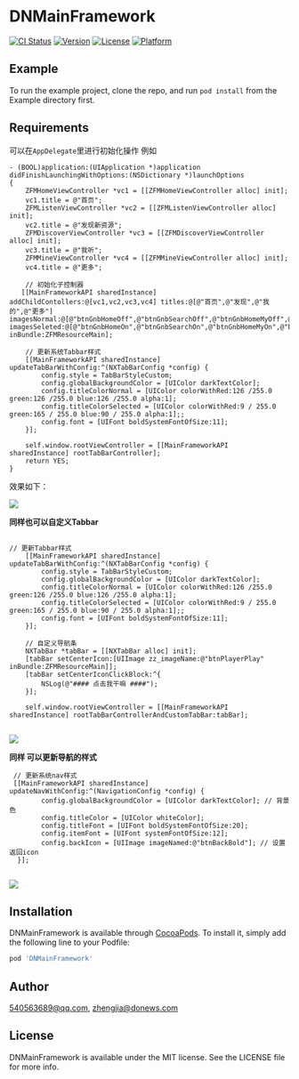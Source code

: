 # DNMainFramework

[![CI Status](https://img.shields.io/travis/540563689@qq.com/DNMainFramework.svg?style=flat)](https://travis-ci.org/540563689@qq.com/DNMainFramework)
[![Version](https://img.shields.io/cocoapods/v/DNMainFramework.svg?style=flat)](https://cocoapods.org/pods/DNMainFramework)
[![License](https://img.shields.io/cocoapods/l/DNMainFramework.svg?style=flat)](https://cocoapods.org/pods/DNMainFramework)
[![Platform](https://img.shields.io/cocoapods/p/DNMainFramework.svg?style=flat)](https://cocoapods.org/pods/DNMainFramework)

## Example

To run the example project, clone the repo, and run `pod install` from the Example directory first.

## Requirements

可以在`AppDelegate`里进行初始化操作 例如

```
- (BOOL)application:(UIApplication *)application didFinishLaunchingWithOptions:(NSDictionary *)launchOptions
{
    ZFMHomeViewController *vc1 = [[ZFMHomeViewController alloc] init];
    vc1.title = @"首页";
    ZFMListenViewController *vc2 = [[ZFMListenViewController alloc] init];
    vc2.title = @"发现新资源";
    ZFMDiscoverViewController *vc3 = [[ZFMDiscoverViewController alloc] init];
    vc3.title = @"我听";
    ZFMMineViewController *vc4 = [[ZFMMineViewController alloc] init];
    vc4.title = @"更多";
    
    // 初始化子控制器
   [[MainFrameworkAPI sharedInstance] addChildContollers:@[vc1,vc2,vc3,vc4] titles:@[@"首页",@"发现",@"我的",@"更多"] imagesNormal:@[@"btnGnbHomeOff",@"btnGnbSearchOff",@"btnGnbHomeMyOff",@"btnGnbMoreOff"] imagesSeleted:@[@"btnGnbHomeOn",@"btnGnbSearchOn",@"btnGnbHomeMyOn",@"btnGnbMoreOn"] inBundle:ZFMResourceMain];
    
    // 更新系统Tabbar样式
    [[MainFrameworkAPI sharedInstance] updateTabBarWithConfig:^(NXTabBarConfig *config) {
        config.style = TabBarStyleCustom;
        config.globalBackgroundColor = [UIColor darkTextColor];
        config.titleColorNormal = [UIColor colorWithRed:126 /255.0 green:126 /255.0 blue:126 /255.0 alpha:1];
        config.titleColorSelected = [UIColor colorWithRed:9 / 255.0 green:165 / 255.0 blue:90 / 255.0 alpha:1];;
        config.font = [UIFont boldSystemFontOfSize:11];
    }];
    
    self.window.rootViewController = [[MainFrameworkAPI sharedInstance] rootTabBarController];
    return YES;
}

```

效果如下：

![](./images/img1.png)

**同样也可以自定义Tabbar**

```

// 更新Tabbar样式
    [[MainFrameworkAPI sharedInstance] updateTabBarWithConfig:^(NXTabBarConfig *config) {
        config.style = TabBarStyleCustom;
        config.globalBackgroundColor = [UIColor darkTextColor];
        config.titleColorNormal = [UIColor colorWithRed:126 /255.0 green:126 /255.0 blue:126 /255.0 alpha:1];
        config.titleColorSelected = [UIColor colorWithRed:9 / 255.0 green:165 / 255.0 blue:90 / 255.0 alpha:1];;
        config.font = [UIFont boldSystemFontOfSize:11];
    }];

    // 自定义导航条
    NXTabBar *tabBar = [[NXTabBar alloc] init];
    [tabBar setCenterIcon:[UIImage zz_imageName:@"btnPlayerPlay" inBundle:ZFMResourceMain]];
    [tabBar setCenterIconClickBlock:^{
        NSLog(@"#### 点击我干嘛 ####");
    }];
    
    self.window.rootViewController = [[MainFrameworkAPI sharedInstance] rootTabBarControllerAndCustomTabBar:tabBar];
    
```

![](./images/img2.png)

**同样 可以更新导航的样式**

```
 // 更新系统nav样式
 [[MainFrameworkAPI sharedInstance] updateNavWithConfig:^(NavigationConfig *config) {
        config.globalBackgroundColor = [UIColor darkTextColor]; // 背景色
        config.titleColor = [UIColor whiteColor];
        config.titleFont = [UIFont boldSystemFontOfSize:20];
        config.itemFont = [UIFont systemFontOfSize:12];
        config.backIcon = [UIImage imageNamed:@"btnBackBold"]; // 设置返回icon
  }];
    
```
![](./images/img2.png)

## Installation

DNMainFramework is available through [CocoaPods](https://cocoapods.org). To install
it, simply add the following line to your Podfile:

```ruby
pod 'DNMainFramework'
```

## Author

540563689@qq.com, zhengjia@donews.com

## License

DNMainFramework is available under the MIT license. See the LICENSE file for more info.
